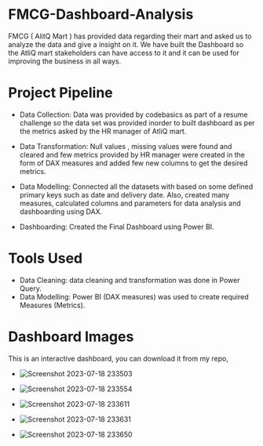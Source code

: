 
# FMCG-Dashboard-Analysis
FMCG ( AlitQ Mart ) has provided data regarding their mart and asked us to analyze the data and give a insight on it.
We have built the Dashboard so the AtliQ mart stakeholders can have access to it and it can be used for improving the business in all ways.

# Project Pipeline 
- Data Collection: Data was provided by codebasics as part of a resume challenge so the data set was provided inorder to built dashboard as per the metrics asked by the HR manager of AtliQ mart.
- Data Transformation: Null values , missing values were found and cleared and few metrics provided by HR manager were created in the form of DAX measures and added few new columns to get the desired metrics.
- Data Modelling: Connected all the datasets with based on some defined primary keys such as date and delivery date. Also, created many measures, calculated columns and parameters for data analysis and dashboarding using DAX.

- Dashboarding: Created the Final Dashboard using Power BI.

# Tools Used

- Data Cleaning: data cleaning and transformation was done in Power Query.
- Data Modelling: Power BI (DAX measures) was used to create required Measures (Metrics).

# Dashboard Images
This is an interactive dashboard, you can download it from my repo,
- ![Screenshot 2023-07-18 233503](https://github.com/Pruthviraju88/FMCG-Dashboard-Analysis/assets/72451060/aa476d5d-c293-412a-ae84-8a77093a64c9)
  
- ![Screenshot 2023-07-18 233554](https://github.com/Pruthviraju88/FMCG-Dashboard-Analysis/assets/72451060/64ded23e-080e-4a46-8d75-c93912124861)

- ![Screenshot 2023-07-18 233611](https://github.com/Pruthviraju88/FMCG-Dashboard-Analysis/assets/72451060/ffbb7414-93ca-4e1f-8b18-d1634cda541a)

- ![Screenshot 2023-07-18 233631](https://github.com/Pruthviraju88/FMCG-Dashboard-Analysis/assets/72451060/34b91d08-ae12-48ad-91ae-2b0f328e1d6d)

- ![Screenshot 2023-07-18 233650](https://github.com/Pruthviraju88/FMCG-Dashboard-Analysis/assets/72451060/046d3adc-702d-448b-8b90-76cdbc3bc29c)

